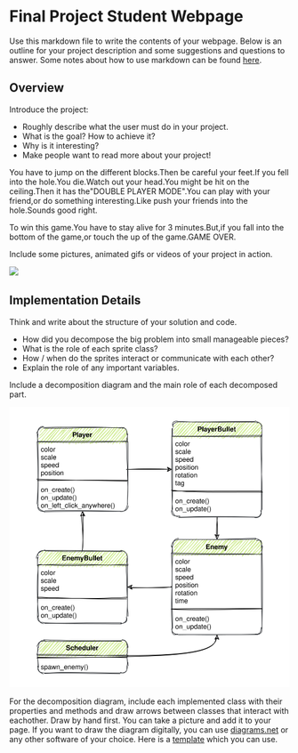 <link rel="stylesheet" type="text/css" media="all" href="style.css" />

# Final Project Student Webpage

Use this markdown file to write the contents of your webpage. Below is an outline for your project description and some suggestions and questions to answer. Some notes about how to use markdown can be found [here](markdown_notes.md).

## Overview

Introduce the project:
- Roughly describe what the user must do in your project.
- What is the goal? How to achieve it?
- Why is it interesting? 
- Make people want to read more about your project!

You have to jump on the different blocks.Then be careful your feet.If you fell into the hole.You die.Watch out your head.You might be hit on the ceiling.Then it has the"DOUBLE PLAYER MODE".You can play with your friend,or do something interesting.Like push your friends into the hole.Sounds good right.

To win this game.You have to stay alive for 3 minutes.But,if you fall into the bottom of the game,or touch the up of the game.GAME OVER.

Include some pictures, animated gifs or videos of your project in action.

![](example.gif)



## Implementation Details

Think and write about the structure of your solution and code. 

- How did you decompose the big problem into small manageable pieces? 
- What is the role of each sprite class? 
- How / when do the sprites interact or communicate with each other? 
- Explain the role of any important variables.

Include a decomposition diagram and the main role of each decomposed part. 

![](diagram.svg)

For the decomposition diagram, include each implemented class with their properties and methods and draw arrows between classes that interact with eachother. Draw by hand first. You can take a picture and add it to your page. If you want to draw the diagram digitally, you can use [diagrams.net](https://app.diagrams.net/) or any other software of your choice. Here is a [template](https://app.diagrams.net/#G1L7rig3DPeSpGgIQCM0IddXcho81k86jn) which you can use.
